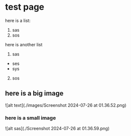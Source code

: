 # test page

here is a list:
1. sas
2. sos

here is another list
 1. sas
  * ses
  * sys
 2. sos

## here is a big image
![alt text](./images/Screenshot 2024-07-26 at 01.36.52.png)

### here is a small image

![alt sas](./Screenshot 2024-07-26 at 01.36.59.png)